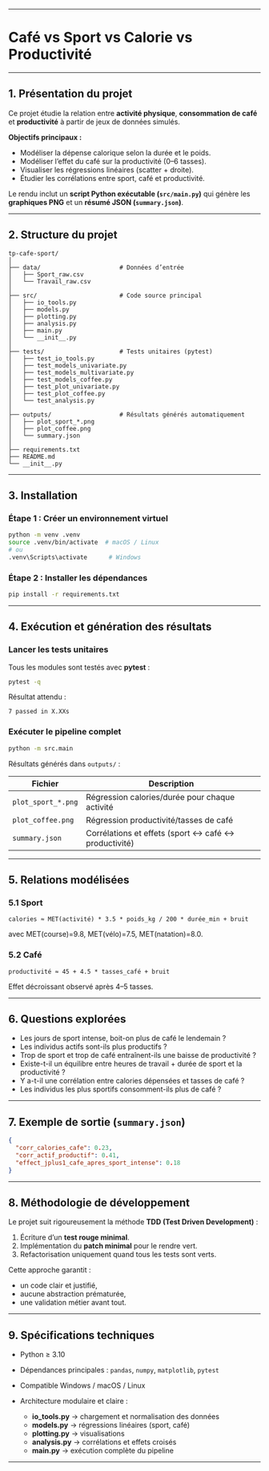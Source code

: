 
---

# Café vs Sport vs Calorie vs Productivité

---

## 1. Présentation du projet

Ce projet étudie la relation entre **activité physique**, **consommation de café** et **productivité** à partir de jeux de données simulés.

**Objectifs principaux :**

* Modéliser la dépense calorique selon la durée et le poids.
* Modéliser l’effet du café sur la productivité (0–6 tasses).
* Visualiser les régressions linéaires (scatter + droite).
* Étudier les corrélations entre sport, café et productivité.

Le rendu inclut un **script Python exécutable (`src/main.py`)** qui génère les **graphiques PNG** et un **résumé JSON (`summary.json`)**.

---

## 2. Structure du projet

```
tp-cafe-sport/
│
├── data/                      # Données d’entrée
│   ├── Sport_raw.csv
│   └── Travail_raw.csv
│
├── src/                       # Code source principal
│   ├── io_tools.py
│   ├── models.py
│   ├── plotting.py
│   ├── analysis.py
│   ├── main.py
│   └── __init__.py
│
├── tests/                     # Tests unitaires (pytest)
│   ├── test_io_tools.py
│   ├── test_models_univariate.py
│   ├── test_models_multivariate.py
│   ├── test_models_coffee.py
│   ├── test_plot_univariate.py
│   ├── test_plot_coffee.py
│   └── test_analysis.py
│
├── outputs/                   # Résultats générés automatiquement
│   ├── plot_sport_*.png
│   ├── plot_coffee.png
│   └── summary.json
│
├── requirements.txt
├── README.md
└── __init__.py
```

---

## 3. Installation

### Étape 1 : Créer un environnement virtuel

```bash
python -m venv .venv
source .venv/bin/activate  # macOS / Linux
# ou
.venv\Scripts\activate      # Windows
```

### Étape 2 : Installer les dépendances

```bash
pip install -r requirements.txt
```

---

## 4. Exécution et génération des résultats

### Lancer les tests unitaires

Tous les modules sont testés avec **pytest** :

```bash
pytest -q
```

Résultat attendu :

```
7 passed in X.XXs
```

### Exécuter le pipeline complet

```bash
python -m src.main
```

Résultats générés dans `outputs/` :

| Fichier            | Description                                          |
| ------------------ | ---------------------------------------------------- |
| `plot_sport_*.png` | Régression calories/durée pour chaque activité       |
| `plot_coffee.png`  | Régression productivité/tasses de café               |
| `summary.json`     | Corrélations et effets (sport ↔ café ↔ productivité) |

---

## 5. Relations modélisées

### 5.1 Sport

```
calories ≈ MET(activité) * 3.5 * poids_kg / 200 * durée_min + bruit
```

avec MET(course)=9.8, MET(vélo)=7.5, MET(natation)=8.0.

### 5.2 Café

```
productivité ≈ 45 + 4.5 * tasses_café + bruit
```

Effet décroissant observé après 4–5 tasses.

---

## 6. Questions explorées

* Les jours de sport intense, boit-on plus de café le lendemain ?
* Les individus actifs sont-ils plus productifs ?
* Trop de sport et trop de café entraînent-ils une baisse de productivité ?
* Existe-t-il un équilibre entre heures de travail + durée de sport et la productivité ?
* Y a-t-il une corrélation entre calories dépensées et tasses de café ?
* Les individus les plus sportifs consomment-ils plus de café ?

---

## 7. Exemple de sortie (`summary.json`)

```json
{
  "corr_calories_cafe": 0.23,
  "corr_actif_productif": 0.41,
  "effect_jplus1_cafe_apres_sport_intense": 0.18
}
```

---

## 8. Méthodologie de développement

Le projet suit rigoureusement la méthode **TDD (Test Driven Development)** :

1. Écriture d’un **test rouge minimal**.
2. Implémentation du **patch minimal** pour le rendre vert.
3. Refactorisation uniquement quand tous les tests sont verts.

Cette approche garantit :

* un code clair et justifié,
* aucune abstraction prématurée,
* une validation métier avant tout.

---

## 9. Spécifications techniques

* Python ≥ 3.10
* Dépendances principales : `pandas`, `numpy`, `matplotlib`, `pytest`
* Compatible Windows / macOS / Linux
* Architecture modulaire et claire :

  * **io_tools.py** → chargement et normalisation des données
  * **models.py** → régressions linéaires (sport, café)
  * **plotting.py** → visualisations
  * **analysis.py** → corrélations et effets croisés
  * **main.py** → exécution complète du pipeline

---
